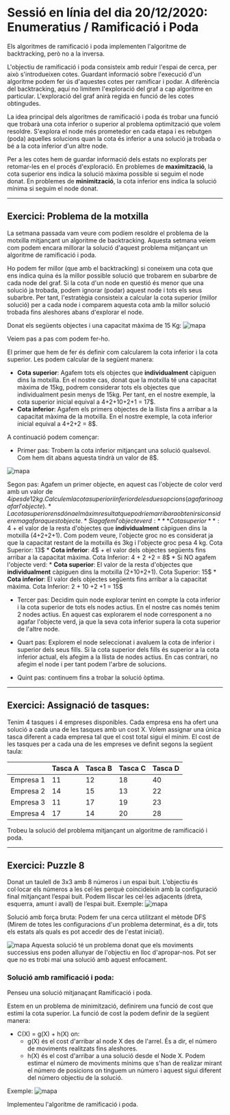 # Sessió en línia del dia 20/12/2020: Enumeratius / Ramificació i Poda

Els algoritmes de ramificació i poda implementen l'algoritme de backtracking, però no a la inversa.

L'objectiu de ramificació i poda consisteix amb reduir l'espai de cerca, per això s'introdueixen cotes. Guardant informació sobre l'execució d'un algoritme podem fer ús d'aquestes cotes per ramificar i podar. A diferència del backtracking, aquí no limitem l'exploració del graf a cap algoritme en particular. L'exploració del graf anirà regida en funció de les cotes obtingudes.

La idea principal dels algoritmes de ramificació i poda és trobar una funció que trobarà una cota inferior o superior al problema optimització que volem resoldre. S'explora el node més prometedor en cada etapa i es rebutgen (poda) aquelles solucions quan la cota és inferior a una solució ja trobada o bé a la cota inferior d'un altre node.

Per a les cotes hem de guardar informació dels estats no explorats per retomar-les en el procés d'exploració. 
En problemes de **maximització**, la cota superior ens indica la solució màxima possible si seguim el node donat. 
En problemes de **minimització**, la cota inferior ens indica la solució mínima si seguim el node donat.

---

## Exercici: Problema de la motxilla 
La setmana passada vam veure com podíem resoldre el problema de la motxilla mitjançant un algoritme de backtracking. Aquesta setmana veiem com podem encara millorar
la solució d'aquest problema mitjançant un algoritme de ramificació i poda.

Ho podem fer millor (que amb el backtracking) si coneixem una cota que ens indica quina és la millor possible solució que trobarem en subarbre de cada node del graf. Si la cota d'un node en questió és menor que una solució ja trobada, podem ignorar (podar) aquest node i tots els seus subarbre. Per tant, l'estratègia consisteix a calcular la cota superior (millor solució) per a cada node i comparem aquesta cota amb la millor solució trobada fins aleshores abans d'explorar el node.

Donat els següents objectes i una capacitat màxima de 15 Kg:
![mapa](images/knapsack1.png)

Veiem pas a pas com podem fer-ho.

El primer que hem de fer és definir com calcularem la cota inferior i la cota superior. Les podem calcular de la següent manera:
* **Cota superior**: Agafem tots els objectes que **individualment** càpiguen dins la motxilla. En el nostre cas, donat que la motxilla té una capacitat màxima de 15kg, podrem considerar tots els objectes que individualment pesin menys de 15kg. Per tant, en el nostre exemple, la cota superior inicial equival a 4+2+10+2+1 = 17$.
* **Cota inferior**: Agafem els primers objectes de la llista fins a arribar a la capacitat màxima de la motxilla. En el nostre exemple, la cota inferior inicial equival a 4+2+2 = 8$.

A continuació podem començar:

* Primer pas: Trobem la cota inferior mitjançant una solució qualsevol. Com hem dit abans aquesta tindrà un valor de 8$. 
  
![mapa](images/knapsack_bb_1.png)
 
 
Segon pas: Agafem un primer objecte, en aquest cas l'objecte de color verd amb un valor de $4 i pes de 12kg. Calculem la cota superior i inferior de les dues opcions (agafar i no agafar l'objecte).
    * La cota superior ens dóna el màxim resultat que podríem arribar a obtenir si considerem agafar aquest objecte.
        * Si agafem l'objecte verd:
            * **Cota superior**: 4$ + el valor de la resta d'objectes que **individualment** càpiguen dins la motxilla (4+2+2+1). Com podem veure, l'objecte groc no es considerat ja que la capacitat restant de la motxilla és 3kg i l'objecte groc pesa 4 kg. Cota Superior: 13$
            * **Cota inferior**: 4$ + el valor dels objectes següents fins arribar a la capacitat màxima. Cota Inferior: 4 + 2 +2 = 8$
        * Si NO agafem l'objecte verd:
            * **Cota superior**: El valor de la resta d'objectes que **individualment** càpiguen dins la motxilla (2+10+2+1). Cota Superior: 15$
            * **Cota inferior**: El valor dels objectes següents fins arribar a la capacitat màxima. Cota Inferior: 2 + 10 +2 +1 = 15$



* Tercer pas: Decidim quin node explorar tenint en compte la cota inferior i la cota superior de tots els nodes actius. En el nostre cas només tenim 2 nodes actius. En aquest cas explorarem el node corresponent a no agafar l'objecte verd, ja que la seva cota inferior supera la cota superior de l'altre node.

* Quart pas: Explorem el node seleccionat i avaluem la cota de inferior i superior dels seus fills. Si la cota superior dels fills és superior a la cota inferior actual, els afegim a la llista de nodes actius. En cas contrari, no afegim el node i per tant podem l'arbre de solucions.
* Quint pas: continuem fins a trobar la solució òptima.
---

## Exercici: Assignació de tasques:
Tenim 4 tasques i 4 empreses disponibles. Cada empresa ens ha ofert una solució a cada una de les tasques amb un cost X. Volem assignar una única tasca diferent a cada empresa tal que el cost total sigui el mínim. El cost de les tasques per a cada una de les empreses ve definit segons la següent taula:

|           | Tasca A | Tasca B | Tasca C | Tasca D |
|-----------|---------|---------|---------|---------|
| Empresa 1 | 11      | 12      | 18      | 40      |
| Empresa 2 | 14      | 15      | 13      | 22      |
| Empresa 3 | 11      | 17      | 19      | 23      |
| Empresa 4 | 17      | 14      | 20      | 28      |

Trobeu la solució del problema mitjançant un algoritme de ramificació i poda.

---

## Exercici:  Puzzle 8
Donat un taulell de 3x3 amb 8 números i un espai buit. L’objectiu és col·locar els números a les cel·les perquè coincideixin amb la configuració final mitjançant l’espai buit. Podem lliscar les cel·les adjacents (dreta, esquerra, amunt i avall) de l’espai buit.
Exemple: 
![mapa](images/8puzzle.png)

Solució amb força bruta: Podem fer una cerca utilitzant el mètode DFS (Mirem de totes les configuracions d'un problema determinat, és a dir, tots els estats als quals es pot accedir des de l'estat inicial).

![mapa](images/8puzzle2.png)
Aquesta solució té un problema donat que els moviments successius ens poden allunyar de l'objectiu en lloc d'apropar-nos. Pot ser que no es trobi mai una solució amb aquest enfocament.

### Solució amb ramificació i poda:
Penseu una solució mitjanaçant Ramificació i poda.

Estem en un problema de minimització, definirem una funció de cost que estimi la cota superior.
La funció de cost la podem definir de la següent manera:
* C(X) = g(X) + h(X) on:
    * g(X) és el cost d'arribar al node X des de l'arrel. És a dir, el número de moviments realitzats fins aleshores.
    * h(X) és el cost d'arribar a una solució desde el Node X. Podem estimar el número de moviments mínims que s'han de realizar mirant el número de posicions on tinguem un número i aquest sigui diferent del número objectiu de la solució.


Exemple:
![mapa](images/8puzzle3.png)

Implementeu l'algorítme de ramificació i poda.

